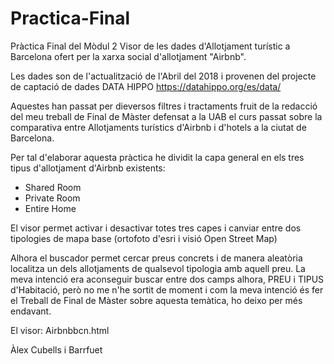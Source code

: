 # Practica-Final
Pràctica Final del Mòdul 2
Visor de les dades d'Allotjament turístic a Barcelona ofert per la xarxa social d'allotjament "Airbnb".

Les dades son de l'actualització de l'Abril del 2018 i provenen del projecte de captació de dades DATA HIPPO https://datahippo.org/es/data/

Aquestes han passat per dieversos filtres i tractaments fruit de la redacció del meu treball de Final de Màster defensat a la UAB el curs passat sobre la comparativa entre Allotjaments turístics d'Airbnb i d'hotels a la ciutat de Barcelona.

Per tal d'elaborar aquesta pràctica he dividit la capa general en els tres tipus d'allotjament d'Airbnb existents:
- Shared Room 
- Private Room
- Entire Home

El visor permet activar i desactivar totes tres capes i canviar entre dos tipologies de mapa base (ortofoto d'esri i visió Open Street Map)

Alhora el buscador permet cercar preus concrets i de manera aleatòria localitza un dels allotjaments de qualsevol tipologia amb aquell preu. La meva intenció era aconseguir buscar entre dos camps alhora, PREU i TIPUS d'Habitació, però no me n'he sortit de moment i com la meva intenció és fer el Treball de Final de Màster sobre aquesta temàtica, ho deixo per més endavant.

El visor:
Airbnbbcn.html

Àlex Cubells i Barrfuet
